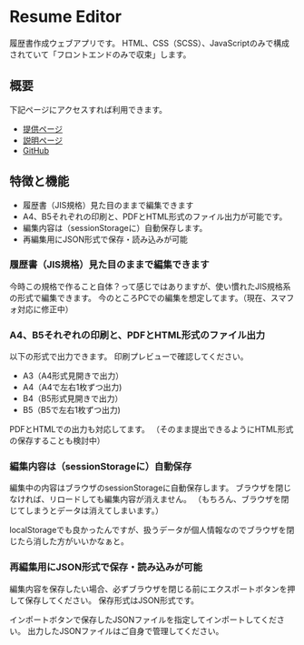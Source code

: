 # Resume Editor
履歴書作成ウェブアプリです。
HTML、CSS（SCSS）、JavaScriptのみで構成されていて「フロントエンドのみで収束」します。

## 概要
下記ページにアクセスすれば利用できます。

- [提供ページ](https://www.mikuro.works/resume_editting/editor)
- [説明ページ](https://www.mikuro.works/resume_editting)
- [GitHub](https://github.com/bonji-396/resume_editting)

## 特徴と機能

- 履歴書（JIS規格）見た目のままで編集できます
- A4、B5それぞれの印刷と、PDFとHTML形式のファイル出力が可能です。
- 編集内容は（sessionStorageに）自動保存します。
- 再編集用にJSON形式で保存・読み込みが可能

### 履歴書（JIS規格）見た目のままで編集できます
今時この規格で作ること自体？って感じではありますが、使い慣れたJIS規格系の形式で編集できます。
今のところPCでの編集を想定してます。（現在、スマフォ対応に修正中）

### A4、B5それぞれの印刷と、PDFとHTML形式のファイル出力
以下の形式で出力できます。
印刷プレビューで確認してください。

- A3（A4形式見開きで出力）
- A4（A4で左右1枚ずつ出力)
- B4（B5形式見開きで出力）
- B5（B5で左右1枚ずつ出力)

PDFとHTMLでの出力も対応してます。
（そのまま提出できるようにHTML形式の保存することも検討中）

### 編集内容は（sessionStorageに）自動保存

編集中の内容はブラウザのsessionStorageに自動保存します。
ブラウザを閉じなければ、リロードしても編集内容が消えません。
（もちろん、ブラウザを閉じてしまうとデータは消えてしまいます。）

localStorageでも良かったんですが、扱うデータが個人情報なのでブラウザを閉じたら消した方がいいかなぁと。

### 再編集用にJSON形式で保存・読み込みが可能

編集内容を保存したい場合、必ずブラウザを閉じる前にエクスポートボタンを押して保存してください。
保存形式はJSON形式です。

インポートボタンで保存したJSONファイルを指定してインポートしてください。
出力したJSONファイルはご自身で管理してください。

